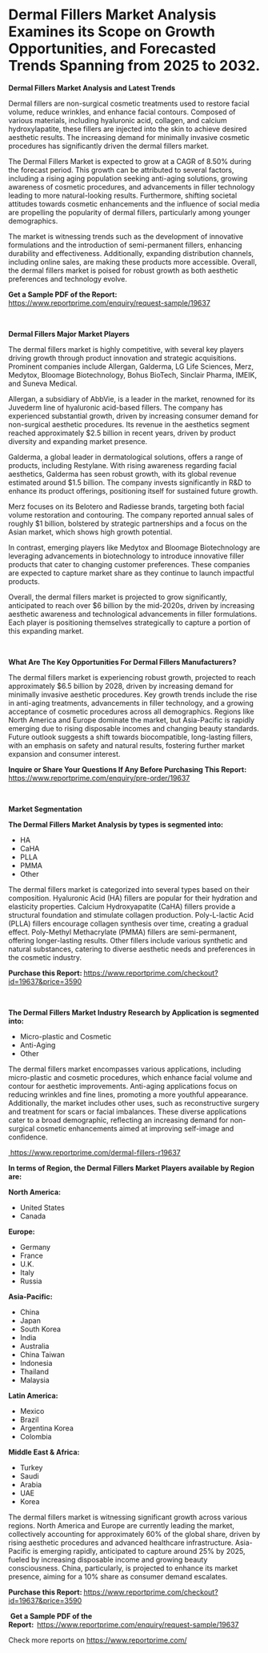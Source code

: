 <p><h1>Dermal Fillers Market Analysis Examines its Scope on Growth Opportunities, and Forecasted Trends Spanning from 2025 to 2032.</h1></p><p><strong>Dermal Fillers Market Analysis and Latest Trends</strong></p>
<p><p>Dermal fillers are non-surgical cosmetic treatments used to restore facial volume, reduce wrinkles, and enhance facial contours. Composed of various materials, including hyaluronic acid, collagen, and calcium hydroxylapatite, these fillers are injected into the skin to achieve desired aesthetic results. The increasing demand for minimally invasive cosmetic procedures has significantly driven the dermal fillers market.</p><p>The Dermal Fillers Market is expected to grow at a CAGR of 8.50% during the forecast period. This growth can be attributed to several factors, including a rising aging population seeking anti-aging solutions, growing awareness of cosmetic procedures, and advancements in filler technology leading to more natural-looking results. Furthermore, shifting societal attitudes towards cosmetic enhancements and the influence of social media are propelling the popularity of dermal fillers, particularly among younger demographics.</p><p>The market is witnessing trends such as the development of innovative formulations and the introduction of semi-permanent fillers, enhancing durability and effectiveness. Additionally, expanding distribution channels, including online sales, are making these products more accessible. Overall, the dermal fillers market is poised for robust growth as both aesthetic preferences and technology evolve.</p></p>
<p><strong>Get a Sample PDF of the Report:&nbsp;</strong> <a href="https://www.reportprime.com/enquiry/request-sample/19637?utm_campaign=2805&utm_medium=2&utm_source=Github&utm_content=ia&utm_term=20032025&utm_id=dermal-fillers">https://www.reportprime.com/enquiry/request-sample/19637</a></p>
<p>&nbsp;</p>
<p><strong>Dermal Fillers Major Market Players</strong></p>
<p><p>The dermal fillers market is highly competitive, with several key players driving growth through product innovation and strategic acquisitions. Prominent companies include Allergan, Galderma, LG Life Sciences, Merz, Medytox, Bloomage Biotechnology, Bohus BioTech, Sinclair Pharma, IMEIK, and Suneva Medical.</p><p>Allergan, a subsidiary of AbbVie, is a leader in the market, renowned for its Juvederm line of hyaluronic acid-based fillers. The company has experienced substantial growth, driven by increasing consumer demand for non-surgical aesthetic procedures. Its revenue in the aesthetics segment reached approximately $2.5 billion in recent years, driven by product diversity and expanding market presence.</p><p>Galderma, a global leader in dermatological solutions, offers a range of products, including Restylane. With rising awareness regarding facial aesthetics, Galderma has seen robust growth, with its global revenue estimated around $1.5 billion. The company invests significantly in R&D to enhance its product offerings, positioning itself for sustained future growth.</p><p>Merz focuses on its Belotero and Radiesse brands, targeting both facial volume restoration and contouring. The company reported annual sales of roughly $1 billion, bolstered by strategic partnerships and a focus on the Asian market, which shows high growth potential.</p><p>In contrast, emerging players like Medytox and Bloomage Biotechnology are leveraging advancements in biotechnology to introduce innovative filler products that cater to changing customer preferences. These companies are expected to capture market share as they continue to launch impactful products.</p><p>Overall, the dermal fillers market is projected to grow significantly, anticipated to reach over $6 billion by the mid-2020s, driven by increasing aesthetic awareness and technological advancements in filler formulations. Each player is positioning themselves strategically to capture a portion of this expanding market.</p></p>
<p>&nbsp;</p>
<p><strong>What Are The Key Opportunities For Dermal Fillers Manufacturers?</strong></p>
<p><p>The dermal fillers market is experiencing robust growth, projected to reach approximately $6.5 billion by 2028, driven by increasing demand for minimally invasive aesthetic procedures. Key growth trends include the rise in anti-aging treatments, advancements in filler technology, and a growing acceptance of cosmetic procedures across all demographics. Regions like North America and Europe dominate the market, but Asia-Pacific is rapidly emerging due to rising disposable incomes and changing beauty standards. Future outlook suggests a shift towards biocompatible, long-lasting fillers, with an emphasis on safety and natural results, fostering further market expansion and consumer interest.</p></p>
<p><strong>Inquire or Share Your Questions If Any Before Purchasing This Report:</strong> <a href="https://www.reportprime.com/enquiry/pre-order/19637?utm_campaign=2805&utm_medium=2&utm_source=Github&utm_content=ia&utm_term=20032025&utm_id=dermal-fillers">https://www.reportprime.com/enquiry/pre-order/19637</a></p>
<p>&nbsp;</p>
<p><strong>Market Segmentation</strong></p>
<p><strong>The Dermal Fillers Market Analysis by types is segmented into:</strong></p>
<p><ul><li>HA</li><li>CaHA</li><li>PLLA</li><li>PMMA</li><li>Other</li></ul></p>
<p><p>The dermal fillers market is categorized into several types based on their composition. Hyaluronic Acid (HA) fillers are popular for their hydration and elasticity properties. Calcium Hydroxyapatite (CaHA) fillers provide a structural foundation and stimulate collagen production. Poly-L-lactic Acid (PLLA) fillers encourage collagen synthesis over time, creating a gradual effect. Poly-Methyl Methacrylate (PMMA) fillers are semi-permanent, offering longer-lasting results. Other fillers include various synthetic and natural substances, catering to diverse aesthetic needs and preferences in the cosmetic industry.</p></p>
<p><strong>Purchase this Report:&nbsp;</strong><a href="https://www.reportprime.com/checkout?id=19637&price=3590&utm_campaign=2805&utm_medium=2&utm_source=Github&utm_content=ia&utm_term=20032025&utm_id=dermal-fillers">https://www.reportprime.com/checkout?id=19637&price=3590</a></p>
<p>&nbsp;</p>
<p><strong>The Dermal Fillers Market Industry Research by Application is segmented into:</strong></p>
<p><ul><li>Micro-plastic and Cosmetic</li><li>Anti-Aging</li><li>Other</li></ul></p>
<p><p>The dermal fillers market encompasses various applications, including micro-plastic and cosmetic procedures, which enhance facial volume and contour for aesthetic improvements. Anti-aging applications focus on reducing wrinkles and fine lines, promoting a more youthful appearance. Additionally, the market includes other uses, such as reconstructive surgery and treatment for scars or facial imbalances. These diverse applications cater to a broad demographic, reflecting an increasing demand for non-surgical cosmetic enhancements aimed at improving self-image and confidence.</p></p>
<p><a href="https://www.reportprime.com/dermal-fillers-r19637?utm_campaign=2805&utm_medium=2&utm_source=Github&utm_content=ia&utm_term=20032025&utm_id=dermal-fillers">&nbsp;https://www.reportprime.com/dermal-fillers-r19637</a></p>
<p><strong>In terms of Region, the Dermal Fillers Market Players available by Region are:</strong></p>
<p>
    <p> <strong> North America: </strong>
        <ul>
            <li>United States</li>
            <li>Canada</li>
        </ul>
        </p> 
    <p> <strong> Europe: </strong>
        <ul>
            <li>Germany</li>
            <li>France</li>
            <li>U.K.</li>
            <li>Italy</li>
            <li>Russia</li>
        </ul>
        </p> 
    <p> <strong> Asia-Pacific: </strong>
        <ul>
            <li>China</li>
            <li>Japan</li>
            <li>South Korea</li>
            <li>India</li>
            <li>Australia</li>
            <li>China Taiwan</li>
            <li>Indonesia</li>
            <li>Thailand</li>
            <li>Malaysia</li>
        </ul>
        </p> 
    <p> <strong> Latin America: </strong>
        <ul>
            <li>Mexico</li>
            <li>Brazil</li>
            <li>Argentina Korea</li>
            <li>Colombia</li>
        </ul>
        </p> 
    <p> <strong> Middle East & Africa: </strong>
        <ul>
            <li>Turkey</li>
            <li>Saudi</li>
            <li>Arabia</li>
            <li>UAE</li>
            <li>Korea</li>
        </ul>
    </p>
    </p>
<p><p>The dermal fillers market is witnessing significant growth across various regions. North America and Europe are currently leading the market, collectively accounting for approximately 60% of the global share, driven by rising aesthetic procedures and advanced healthcare infrastructure. Asia-Pacific is emerging rapidly, anticipated to capture around 25% by 2025, fueled by increasing disposable income and growing beauty consciousness. China, particularly, is projected to enhance its market presence, aiming for a 10% share as consumer demand escalates.</p></p>
<p><strong>Purchase this Report: </strong><a href="https://www.reportprime.com/checkout?id=19637&price=3590&utm_campaign=2805&utm_medium=2&utm_source=Github&utm_content=ia&utm_term=20032025&utm_id=dermal-fillers">https://www.reportprime.com/checkout?id=19637&price=3590</a></p>
<p>&nbsp;<strong>Get a Sample PDF of the Report:&nbsp;&nbsp;</strong><a href="https://www.reportprime.com/enquiry/request-sample/19637?utm_campaign=2805&utm_medium=2&utm_source=Github&utm_content=ia&utm_term=20032025&utm_id=dermal-fillers">https://www.reportprime.com/enquiry/request-sample/19637</a></p>
<p><strong></strong></p>
<p>Check more reports on <a href="https://www.reportprime.com/?utm_campaign=2805&utm_medium=2&utm_source=Github&utm_content=ia&utm_term=20032025&utm_id=dermal-fillers">https://www.reportprime.com/</a></p>